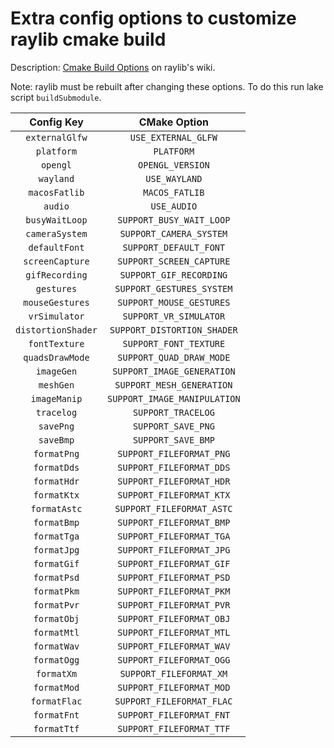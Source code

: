 # Extra config options to customize raylib cmake build

Description: [Cmake Build Options](https://github.com/raysan5/raylib/wiki/CMake-Build-Options) on raylib's wiki.

Note: raylib must be rebuilt after changing these options.
To do this run lake script `buildSubmodule`.

| **Config Key**     | **CMake Option**             |
|:------------------:|:----------------------------:|
| `externalGlfw`     | `USE_EXTERNAL_GLFW`          |
| `platform`         | `PLATFORM`                   |
| `opengl`           | `OPENGL_VERSION`             |
| `wayland`          | `USE_WAYLAND`                |
| `macosFatlib`      | `MACOS_FATLIB`               |
| `audio`            | `USE_AUDIO`                  |
| `busyWaitLoop`     | `SUPPORT_BUSY_WAIT_LOOP`     |
| `cameraSystem`     | `SUPPORT_CAMERA_SYSTEM`      |
| `defaultFont`      | `SUPPORT_DEFAULT_FONT`       |
| `screenCapture`    | `SUPPORT_SCREEN_CAPTURE`     |
| `gifRecording`     | `SUPPORT_GIF_RECORDING`      |
| `gestures`         | `SUPPORT_GESTURES_SYSTEM`    |
| `mouseGestures`    | `SUPPORT_MOUSE_GESTURES`     |
| `vrSimulator`      | `SUPPORT_VR_SIMULATOR`       |
| `distortionShader` | `SUPPORT_DISTORTION_SHADER`  |
| `fontTexture`      | `SUPPORT_FONT_TEXTURE`       |
| `quadsDrawMode`    | `SUPPORT_QUAD_DRAW_MODE`     |
| `imageGen`         | `SUPPORT_IMAGE_GENERATION`   |
| `meshGen`          | `SUPPORT_MESH_GENERATION`    |
| `imageManip`       | `SUPPORT_IMAGE_MANIPULATION` |
| `tracelog`         | `SUPPORT_TRACELOG`           |
| `savePng`          | `SUPPORT_SAVE_PNG`           |
| `saveBmp`          | `SUPPORT_SAVE_BMP`           |
| `formatPng`        | `SUPPORT_FILEFORMAT_PNG`     |
| `formatDds`        | `SUPPORT_FILEFORMAT_DDS`     |
| `formatHdr`        | `SUPPORT_FILEFORMAT_HDR`     |
| `formatKtx`        | `SUPPORT_FILEFORMAT_KTX`     |
| `formatAstc`       | `SUPPORT_FILEFORMAT_ASTC`    |
| `formatBmp`        | `SUPPORT_FILEFORMAT_BMP`     |
| `formatTga`        | `SUPPORT_FILEFORMAT_TGA`     |
| `formatJpg`        | `SUPPORT_FILEFORMAT_JPG`     |
| `formatGif`        | `SUPPORT_FILEFORMAT_GIF`     |
| `formatPsd`        | `SUPPORT_FILEFORMAT_PSD`     |
| `formatPkm`        | `SUPPORT_FILEFORMAT_PKM`     |
| `formatPvr`        | `SUPPORT_FILEFORMAT_PVR`     |
| `formatObj`        | `SUPPORT_FILEFORMAT_OBJ`     |
| `formatMtl`        | `SUPPORT_FILEFORMAT_MTL`     |
| `formatWav`        | `SUPPORT_FILEFORMAT_WAV`     |
| `formatOgg`        | `SUPPORT_FILEFORMAT_OGG`     |
| `formatXm`         | `SUPPORT_FILEFORMAT_XM`      |
| `formatMod`        | `SUPPORT_FILEFORMAT_MOD`     |
| `formatFlac`       | `SUPPORT_FILEFORMAT_FLAC`    |
| `formatFnt`        | `SUPPORT_FILEFORMAT_FNT`     |
| `formatTtf`        | `SUPPORT_FILEFORMAT_TTF`     |
